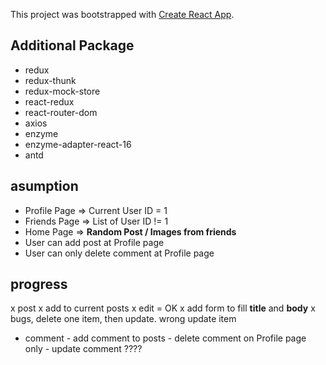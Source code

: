 This project was bootstrapped with [Create React App](https://github.com/facebook/create-react-app).

## Additional Package

- redux
- redux-thunk
- redux-mock-store
- react-redux
- react-router-dom
- axios
- enzyme
- enzyme-adapter-react-16
- antd

## asumption

- Profile Page => Current User ID = 1
- Friends Page => List of User ID != 1
- Home Page => **Random Post / Images from friends**
- User can add post at Profile page
- User can only delete comment at Profile page

## progress

x post
x add to current posts
x edit = OK
x add form to fill **title** and **body**
x bugs, delete one item, then update. wrong update item

- comment - add comment to posts - delete comment on Profile page only - update comment ????
